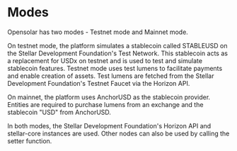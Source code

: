# Modes

Opensolar has two modes - Testnet mode and Mainnet mode.

On testnet mode, the platform simulates a stablecoin called STABLEUSD on the Stellar Development Foundation's Test Network. This stablecoin acts as a replacement for USDx on testnet and is used to test and simulate stablecoin features. Testnet mode uses test lumens to facilitate payments and enable creation of assets. Test lumens are fetched from the Stellar Development Foundation's Testnet Faucet via the Horizon API.

On mainnet, the platform uses AnchorUSD as the stablecoin provider. Entities are required to purchase lumens from an exchange and the stablecoin "USD" from AnchorUSD.  
  
In both modes, the Stellar Development Foundation's Horizon API and stellar-core instances are used. Other nodes can also be used by calling the setter function.

